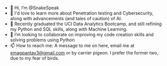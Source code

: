 - 👋 Hi, I’m @SnakeSpeak
- 👀 I'd love to learn more about Penetration testing and Cybersecurity, along with advancements (and tales of caution) of AI.
- 🌱 Recently graduated the UCI Data Analytics Bootcamp, and still refining my Python and SQL skills, along with Machine Learning.
- 💞️ I’m looking to collaborate on improving my code creation skills and solving problems using Python
- 📫 How to reach me: A message to me on here, email me at emagpantay3@gmail.com or by carrier pigeon. I prefer the former two, due to my fear of birds.

<!---
SnakeSpeak/SnakeSpeak is a ✨ special ✨ repository because its `README.md` (this file) appears on your GitHub profile.
You can click the Preview link to take a look at your changes.
--->

